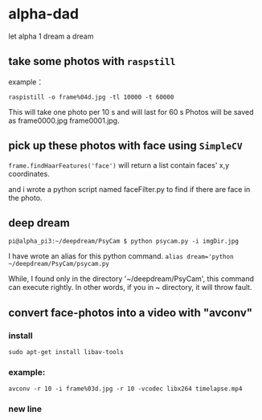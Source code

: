 # alpha-dad
let alpha 1 dream a dream

## take some photos with `raspstill`

example： 

`raspistill -o frame%04d.jpg -tl 10000 -t 60000`

This will take one photo per 10 s and will last for 60 s
Photos will be saved as frame0000.jpg frame0001.jpg.

## pick up these photos with face using `SimpleCV`

`frame.findHaarFeatures('face')` will return a list
contain faces' x,y coordinates.

and i wrote a python script named faceFilter.py to find if there are face in the photo. 


## deep dream

`pi@alpha_pi3:~/deepdream/PsyCam $ python psycam.py -i imgDir.jpg`

I have wrote an alias for this python command. 
`alias dream='python ~/deepdream/PsyCam/psycam.py`

While, I found only in the directory '~/deepdream/PsyCam', 
this command can execute rightly. In other words, 
if you in ~ directory, it will throw fault.



## convert face-photos into a video with "avconv"

### install

`sudo apt-get install libav-tools`

### example:
`avconv -r 10 -i frame%03d.jpg -r 10 -vcodec libx264 timelapse.mp4`

### new line

